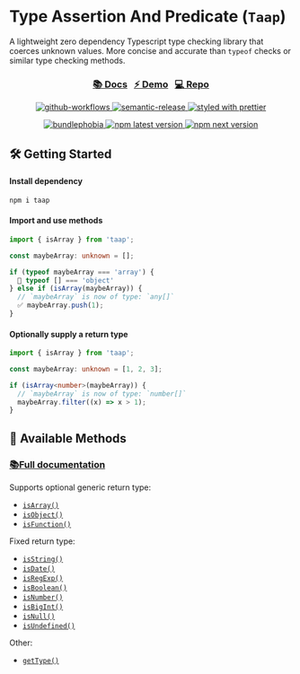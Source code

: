 # Type Assertion And Predicate (`Taap`)

A lightweight zero dependency Typescript type checking library that coerces unknown values. More concise and accurate than `typeof` checks or similar type checking methods.

<h3 align="center">
  <a href="https://schuchard.github.io/taap/" target="_blank">📚 Docs<a>
  &nbsp;
  <a href="https://stackblitz.com/edit/taap" target="_blank">⚡ Demo</a>
  &nbsp;
  <a href="https://github.com/schuchard/taap" target="_blank">💻 Repo</a>
</h3>

<p align="center">
  <a href="https://schuchard.github.io/taap/" target="_blank">
    <img alt="github-workflows" src="https://github.com/schuchard/taap/workflows/Release/badge.svg">
  </a>
  <a href="#badge" target="_blank">
    <img alt="semantic-release" src="https://img.shields.io/badge/%20%20%F0%9F%93%A6%F0%9F%9A%80-semantic--release-e10079.svg">
  </a>
  <a href="https://github.com/prettier/prettier" target="_blank">
    <img alt="styled with prettier" src="https://img.shields.io/badge/styled_with-prettier-ff69b4.svg">
  </a>
</p>

<p align="center">
  <a href="https://bundlephobia.com/result?p=taap" target="_blank">
    <img alt="bundlephobia" src="https://img.shields.io/bundlephobia/minzip/taap">
  </a>
  <a href="https://www.npmjs.com/package/taap" target="_blank">
    <img alt="npm latest version" src="https://img.shields.io/npm/v/taap/latest.svg">
  </a>
  <a href="https://www.npmjs.com/package/taap" target="_blank">
    <img alt="npm next version" src="https://img.shields.io/npm/v/taap/beta.svg">
  </a>
</p>

## 🛠 Getting Started

#### Install dependency

```bash
npm i taap
```

#### Import and use methods

```ts
import { isArray } from 'taap';

const maybeArray: unknown = [];

if (typeof maybeArray === 'array') {
  🚫 typeof [] === 'object'
} else if (isArray(maybeArray)) {
  // `maybeArray` is now of type: `any[]`
  ✅ maybeArray.push(1);
}
```

#### Optionally supply a return type

```ts
import { isArray } from 'taap';

const maybeArray: unknown = [1, 2, 3];

if (isArray<number>(maybeArray)) {
  // `maybeArray` is now of type: `number[]`
  maybeArray.filter((x) => x > 1);
}
```

## 🔭 Available Methods

### <a href="https://schuchard.github.io/taap/" target="_blank">📚Full documentation<a>

Supports optional generic return type:

- [`isArray()`](https://schuchard.github.io/taap/globals.html#isarray)
- [`isObject()`](https://schuchard.github.io/taap/globals.html#isobject)
- [`isFunction()`](https://schuchard.github.io/taap/globals.html#isfunction)

Fixed return type:

- [`isString()`](https://schuchard.github.io/taap/globals.html#isstring)
- [`isDate()`](https://schuchard.github.io/taap/globals.html#isdate)
- [`isRegExp()`](https://schuchard.github.io/taap/globals.html#isregexp)
- [`isBoolean()`](https://schuchard.github.io/taap/globals.html#isboolean)
- [`isNumber()`](https://schuchard.github.io/taap/globals.html#isnumber)
- [`isBigInt()`](https://schuchard.github.io/taap/globals.html#isbigint)
- [`isNull()`](https://schuchard.github.io/taap/globals.html#isnull)
- [`isUndefined()`](https://schuchard.github.io/taap/globals.html#isundefined)

Other:

- [`getType()`](https://schuchard.github.io/taap/globals.html#gettype)
